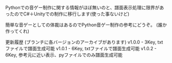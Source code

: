 Pythonでの音ゲー制作に関する情報がほぼ無いのと、譜面表示処理に限界があったのでC#＋Unityでの制作に移行します(使った事ないけど)

簡単な音ゲーとしての体裁はあるのでPython音ゲー制作の参考にどうぞ。
(誰か作ってくれ)

更新履歴 (ブランチに各バージョンのアーカイブがあります)
v1.0.0 - 3Key, txtファイルで譜面生成可能
v1.0.1 - 6Key, txtファイルで譜面生成可能
v1.0.2 - 6Key, 参考元に近い表示、pyファイルでのみ譜面生成可能
